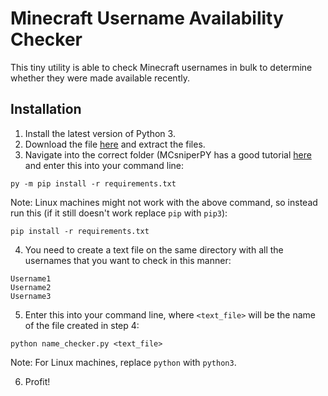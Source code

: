 # Minecraft Username Availability Checker
This tiny utility is able to check Minecraft usernames in bulk to determine whether they were made available recently.
 
 ## Installation
 1. Install the latest version of Python 3.
 2. Download the file [here](https://github.com/etoh53/Minecraft-Name-Checker-Utility/archive/main.zip) and extract the files.
 3. Navigate into the correct folder (MCsniperPY has a good tutorial [here](https://github.com/MCsniperPY/MCsniperPY#installing-dependencies) and enter this into your command line:
```
py -m pip install -r requirements.txt
```
Note: Linux machines might not work with the above command, so instead run this (if it still doesn't work replace `pip` with `pip3`):
```
pip install -r requirements.txt
```
4. You need to create a text file on the same directory with all the usernames that you want to check in this manner:
```
Username1
Username2
Username3
```
5. Enter this into your command line, where `<text_file>` will be the name of the file created in step 4:
```
python name_checker.py <text_file>
```
Note: For Linux machines, replace `python` with `python3`.

6. Profit!
